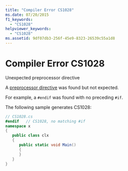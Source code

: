 ```yaml
---
title: "Compiler Error CS1028"
ms.date: 07/20/2015
f1_keywords: 
  - "CS1028"
helpviewer_keywords: 
  - "CS1028"
ms.assetid: 9df07db3-256f-45e9-8323-26539c55a1d8
---
```

# Compiler Error CS1028
Unexpected preprocessor directive  
  
 A [preprocessor directive](../../csharp/language-reference/preprocessor-directives/index.md) was found but not expected.  
  
 For example, a `#endif` was found with no preceding `#if`.  
  
 The following sample generates CS1028:  
  
```csharp  
// CS1028.cs  
#endif   // CS1028, no matching #if  
namespace x  
{  
   public class clx  
   {  
      public static void Main()  
      {  
      }  
   }  
}  
```
